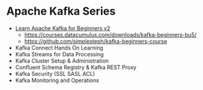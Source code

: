 # Apache Kafka Series
- [Learn Apache Kafka for Beginners v2](./kafka-beginners)
  - https://courses.datacumulus.com/downloads/kafka-beginners-bu5/
  - https://github.com/simplesteph/kafka-beginners-course
- Kafka Connect Hands On Learning
- Kafka Streams for Data Processing
- Kafka Cluster Setup & Administration
- Confluent Schema Registry & Kafka REST Proxy
- Kafka Security (SSL SASL ACL)
- Kafka Monitoring and Operations
